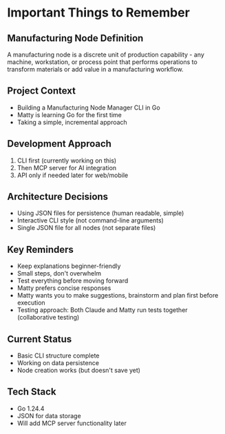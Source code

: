 # Important Things to Remember

## Manufacturing Node Definition
A manufacturing node is a discrete unit of production capability - any machine, workstation, or process point that performs operations to transform materials or add value in a manufacturing workflow.

## Project Context
- Building a Manufacturing Node Manager CLI in Go
- Matty is learning Go for the first time
- Taking a simple, incremental approach

## Development Approach
1. CLI first (currently working on this)
2. Then MCP server for AI integration
3. API only if needed later for web/mobile

## Architecture Decisions
- Using JSON files for persistence (human readable, simple)
- Interactive CLI style (not command-line arguments)
- Single JSON file for all nodes (not separate files)

## Key Reminders
- Keep explanations beginner-friendly
- Small steps, don't overwhelm
- Test everything before moving forward
- Matty prefers concise responses
- Matty wants you to make suggestions, brainstorm and plan first before execution
- Testing approach: Both Claude and Matty run tests together (collaborative testing)

## Current Status
- Basic CLI structure complete
- Working on data persistence
- Node creation works (but doesn't save yet)

## Tech Stack
- Go 1.24.4
- JSON for data storage
- Will add MCP server functionality later